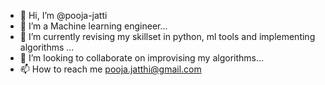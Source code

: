 - 👋 Hi, I’m @pooja-jatti
- 👀 I’m a Machine learning engineer...
- 🌱 I’m currently revising my skillset in python, ml tools and implementing algorithms ...
- 💞️ I’m looking to collaborate on improvising my algorithms...
- 📫 How to reach me pooja.jatthi@gmail.com 

<!---
pooja-jatti/pooja-jatti is a ✨ special ✨ repository because its `README.md` (this file) appears on your GitHub profile.
You can click the Preview link to take a look at your changes.
--->
